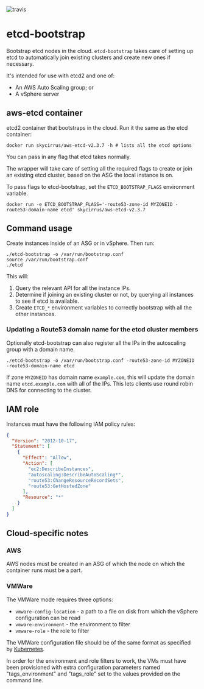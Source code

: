 ![travis](https://travis-ci.org/sky-uk/etcd-bootstrap.svg?branch=master)

# etcd-bootstrap

Bootstrap etcd nodes in the cloud. `etcd-bootstrap` takes care of setting up etcd
to automatically join existing clusters and create new ones if necessary.

It's intended for use with etcd2 and one of:
  * An AWS Auto Scaling group; or
  * A vSphere server

## aws-etcd container

etcd2 container that bootstraps in the cloud. Run it the same as the etcd container:

    docker run skycirrus/aws-etcd-v2.3.7 -h # lists all the etcd options

You can pass in any flag that etcd takes normally.

The wrapper will take care of setting all the required flags to create or join an existing
etcd cluster, based on the ASG the local instance is on.

To pass flags to etcd-bootstrap, set the `ETCD_BOOTSTRAP_FLAGS` environment variable.

    docker run -e ETCD_BOOTSTRAP_FLAGS='-route53-zone-id MYZONEID -route53-domain-name etcd' skycirrus/aws-etcd-v2.3.7

## Command usage

Create instances inside of an ASG or in vSphere. Then run:

    ./etcd-bootstrap -o /var/run/bootstrap.conf
    source /var/run/bootstrap.conf
    ./etcd

This will:

1. Query the relevant API for all the instance IPs.
2. Determine if joining an existing cluster or not, by querying all instances
   to see if etcd is available.
3. Create `ETCD_*` environment variables to correctly bootstrap with all the
   other instances.

### Updating a Route53 domain name for the etcd cluster members

Optionally etcd-bootstrap can also register all the IPs in the autoscaling group with a domain name.

    ./etcd-bootstrap -o /var/run/bootstrap.conf -route53-zone-id MYZONEID -route53-domain-name etcd

If zone `MYZONEID` has domain name `example.com`, this will update the domain name `etcd.example.com` with all
of the IPs. This lets clients use round robin DNS for connecting to the cluster.

## IAM role

Instances must have the following IAM policy rules:

```json
{
  "Version": "2012-10-17",
  "Statement": [
    {
      "Effect": "Allow",
      "Action": [
        "ec2:DescribeInstances",
        "autoscaling:DescribeAutoScaling*",
        "route53:ChangeResourceRecordSets",
        "route53:GetHostedZone"
      ],
      "Resource": "*"
    }
  ]
}

```

## Cloud-specific notes

### AWS

AWS nodes must be created in an ASG of which the node on which the container runs must be a part.

### VMWare

The VMWare mode requires three options:

 * `vmware-config-location` - a path to a file on disk from which the vSphere configuration can be read
 * `vmware-environment` - the environment to filter
 * `vmware-role` - the role to filter

The VMWare configuration file should be of the same format as specified by
[Kubernetes](https://kubernetes.io/docs/getting-started-guides/vsphere/).

In order for the environment and role filters to work, the VMs must have been provisioned with extra configuration
parameters named "tags_environment" and "tags_role" set to the values provided on the command line.